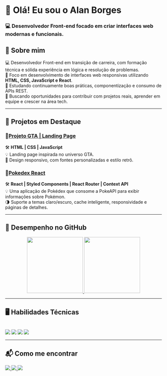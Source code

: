 # 👋 Olá! Eu sou o Alan Borges  
### 💻 Desenvolvedor Front-end focado em criar interfaces web modernas e funcionais.

## 🚀 Sobre mim

💻 Desenvolvedor Front-end em transição de carreira, com formação técnica e sólida experiência em lógica e resolução de problemas.  
🎯 Foco em desenvolvimento de interfaces web responsivas utilizando **HTML, CSS, JavaScript e React**.  
🌱 Estudando continuamente boas práticas, componentização e consumo de APIs REST.  
🚀 Buscando oportunidades para contribuir com projetos reais, aprender em equipe e crescer na área tech.

---

## 💼 Projetos em Destaque

### 🔗[Projeto GTA | Landing Page](https://alanborgesdev.github.io/gta-landing-page)
 🛠️ **HTML | CSS | JavaScript**  
 💡 Landing page inspirada no universo GTA.  
 📱 Design responsivo, com fontes personalizadas e estilo retrô.

### 🔗[Pokedex React](https://pokedex-ecru-seven.vercel.app/)   
🛠️ **React | Styled Components | React Router | Context API**  
💡 Uma aplicação de Pokédex que consome a PokeAPI para exibir informações sobre Pokémon.  
🌗 Suporte a temas claro/escuro, cache inteligente, responsividade e páginas de detalhes.

---

## 📌 Desempenho no GitHub

<div align="center">
  <a href="https://github.com/alanborgesdev">
    <img height="180em" src="https://github-readme-stats.vercel.app/api?username=alanborgesdev&show_icons=true&theme=tokyonight&include_all_commits=true&count_private=true"/>
    <img height="180em" src="https://github-readme-stats.vercel.app/api/top-langs/?username=alanborgesdev&layout=compact&langs_count=6&theme=tokyonight"/>
  </a>
</div>

---

## 🖥️ Habilidades Técnicas

<div style="display: inline_block"><br>
  <img src="https://img.shields.io/badge/HTML-E34F26?style=for-the-badge&logo=html5&logoColor=white" />
  <img src="https://img.shields.io/badge/CSS-1572B6?style=for-the-badge&logo=css3&logoColor=white" />
  <img src="https://img.shields.io/badge/JavaScript-F7DF1E?style=for-the-badge&logo=javascript&logoColor=black" />
  <img src="https://img.shields.io/badge/React-61DAFB?style=for-the-badge&logo=react&logoColor=black" />
</div>

---

## 📬 Como me encontrar

<div align="left">
  <a href="mailto:alanborges05@gmail.com">
    <img src="https://img.shields.io/badge/Gmail-D14836?style=for-the-badge&logo=gmail&logoColor=white" />
  </a>
  <a href="https://www.linkedin.com/in/alanborgesdev/" target="_blank">
    <img src="https://img.shields.io/badge/LinkedIn-0077B5?style=for-the-badge&logo=linkedin&logoColor=white" />
  </a>
  <a href="https://instagram.com/alanborges.dev" target="_blank">
    <img src="https://img.shields.io/badge/Instagram-E4405F?style=for-the-badge&logo=instagram&logoColor=white" />
  </a>
</div>
